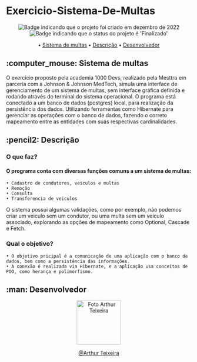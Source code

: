 # Exercicio-Sistema-De-Multas

<p align="center">
    <img alt="Badge indicando que o projeto foi criado em dezembro de 2022" src="https://img.shields.io/badge/Data%20de%20cria%C3%A7%C3%A3o-Dezembro%2F2022-blue">
    <img alt="Badge indicando que o status do projeto é 'Finalizado'" src="https://img.shields.io/badge/Status-Finalizado-green">
</p>

<p align="center">
    • <a href="#SistemaDeMultas">Sistema de multas</a>
    • <a href="#descricao">Descrição</a>
    • <a href="#Desenvolvedor">Desenvolvedor</a>
</p>

<h2 id="SistemaDeMultas"> :computer_mouse: Sistema de multas</h2>

O exercício proposto pela academia 1000 Devs, realizado pela Mesttra em parceria com a Johnson & Johnson MedTech, simula uma interface de gerenciamento de um sistema de multas, sem interface gráfica definida e rodando através do terminal do sistema operacional. O programa está conectado a um banco de dados (postgres) local, para realização da persistência dos dados. Utilizando ferramentas como Hibernate para gerenciar as operações com o banco de dados, fazendo o correto mapeamento entre as entidades com suas respectivas cardinalidades.<br>

<h2 id="descricao">:pencil2: Descrição</h2>

### O que faz?
#### O programa conta com diversas funções comuns a um sistema de multas:
    • Cadastro de condutores, veiculos e multas
    • Remoção
    • Consulta
    • Transferencia de veiculos
O sistema possui algumas validações, como por exemplo, não podemos criar um veiculo sem um condutor, ou uma multa sem um veiculo associado, explorando as opções de mapeamento como Optional, Cascade e Fetch.

### Qual o objetivo?
    • O objetivo pricipal é a comunicação de uma aplicação com o banco de dados, bem como a persistência das informações.
    • A conexão é realizada via Hibernate, e a aplicação usa conceitos de POO, como herança e polimorfismo.
   
<h2 id="Desenvolvedor">:man: Desenvolvedor</h2>
<p>
<p align="center">
  <a href="https://github.com/ArthurTB8">
    <img width="120px" src="https://avatars.githubusercontent.com/u/107354840?v=4" alt="Foto Arthur Teixeira">
  </a>

<p align="center">
<a href="https://www.linkedin.com/in/arthur-teixeira-8885b1241/">@Arthur Teixeira</a>

</p>
</p>
